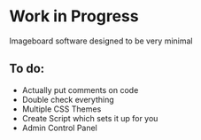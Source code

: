 Work in Progress
=================

Imageboard software designed to be very minimal

## To do: ##
 * Actually put comments on code
 * Double check everything
 * Multiple CSS Themes
 * Create Script which sets it up for you
 * Admin Control Panel
